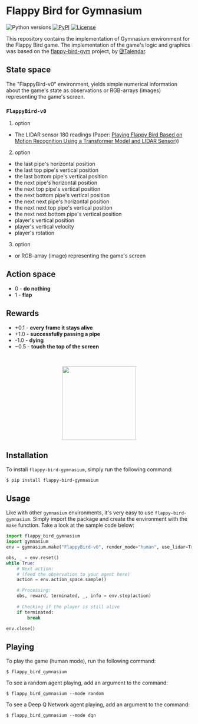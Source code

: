 # Flappy Bird for Gymnasium

![Python versions](https://img.shields.io/pypi/pyversions/flappy-bird-gymnasium)
[![PyPI](https://img.shields.io/pypi/v/flappy-bird-gymnasium)](https://pypi.org/project/flappy-bird-gymnasium/)
[![License](https://img.shields.io/github/license/markub3327/flappy-bird-gymnasium)](https://github.com/markub3327/flappy-bird-gymnasium/blob/master/LICENSE)

This repository contains the implementation of Gymnasium environment for
the Flappy Bird game. The implementation of the game's logic and graphics was
based on the [flappy-bird-gym](https://github.com/Talendar/flappy-bird-gym) project, by
[@Talendar](https://github.com/Talendar). 

## State space

The "FlappyBird-v0" environment, yields simple numerical information about the game's state as
observations or RGB-arrays (images) representing the game's screen.

### `FlappyBird-v0`
1. option
* The LIDAR sensor 180 readings (Paper: [Playing Flappy Bird Based on Motion Recognition Using a Transformer Model and LIDAR Sensor](https://www.mdpi.com/1424-8220/24/6/1905)))

2. option
* the last pipe's horizontal position
* the last top pipe's vertical position
* the last bottom pipe's vertical position
* the next pipe's horizontal position
* the next top pipe's vertical position
* the next bottom pipe's vertical position
* the next next pipe's horizontal position
* the next next top pipe's vertical position
* the next next bottom pipe's vertical position
* player's vertical position
* player's vertical velocity
* player's rotation

3. option
* or RGB-array (image) representing the game's screen

## Action space

* 0 - **do nothing**
* 1 - **flap**

## Rewards

* +0.1 - **every frame it stays alive**
* +1.0 - **successfully passing a pipe**
* -1.0 - **dying**
* −0.5 - **touch the top of the screen**

<br>

<p align="center">
  <img align="center" 
       src="https://github.com/markub3327/flappy-bird-gymnasium/blob/main/imgs/dqn.gif?raw=true" 
       width="200"/>
</p>

## Installation

To install `flappy-bird-gymnasium`, simply run the following command:

    $ pip install flappy-bird-gymnasium
    
## Usage

Like with other `gymnasium` environments, it's very easy to use `flappy-bird-gymnasium`.
Simply import the package and create the environment with the `make` function.
Take a look at the sample code below:

```python
import flappy_bird_gymnasium
import gymnasium
env = gymnasium.make("FlappyBird-v0", render_mode="human", use_lidar=True)

obs, _ = env.reset()
while True:
    # Next action:
    # (feed the observation to your agent here)
    action = env.action_space.sample()

    # Processing:
    obs, reward, terminated, _, info = env.step(action)
    
    # Checking if the player is still alive
    if terminated:
        break

env.close()
```

## Playing

To play the game (human mode), run the following command:

    $ flappy_bird_gymnasium
    
To see a random agent playing, add an argument to the command:

    $ flappy_bird_gymnasium --mode random

To see a Deep Q Network agent playing, add an argument to the command:

    $ flappy_bird_gymnasium --mode dqn
